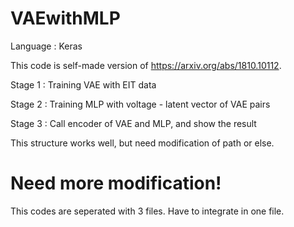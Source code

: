 # VAEwithMLP

Language : Keras

This code is self-made version of https://arxiv.org/abs/1810.10112.

Stage 1 : Training VAE with EIT data

Stage 2 : Training MLP with voltage - latent vector of VAE pairs

Stage 3 : Call encoder of VAE and MLP, and show the result

This structure works well, but need modification of path or else.

# Need more modification!

This codes are seperated with 3 files. Have to integrate in one file.
